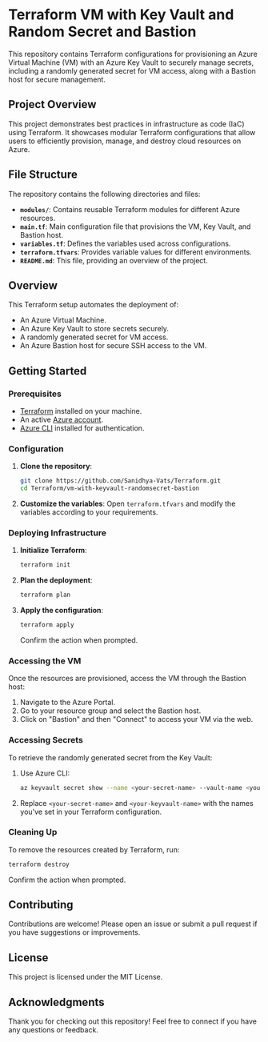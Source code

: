# Terraform VM with Key Vault and Random Secret and Bastion

This repository contains Terraform configurations for provisioning an Azure Virtual Machine (VM) with an Azure Key Vault to securely manage secrets, including a randomly generated secret for VM access, along with a Bastion host for secure management.

## Project Overview

This project demonstrates best practices in infrastructure as code (IaC) using Terraform. It showcases modular Terraform configurations that allow users to efficiently provision, manage, and destroy cloud resources on Azure.

## File Structure

The repository contains the following directories and files:

- **`modules/`**: Contains reusable Terraform modules for different Azure resources.
- **`main.tf`**: Main configuration file that provisions the VM, Key Vault, and Bastion host.
- **`variables.tf`**: Defines the variables used across configurations.
- **`terraform.tfvars`**: Provides variable values for different environments.
- **`README.md`**: This file, providing an overview of the project.

## Overview
This Terraform setup automates the deployment of:

- An Azure Virtual Machine.
- An Azure Key Vault to store secrets securely.
- A randomly generated secret for VM access.
- An Azure Bastion host for secure SSH access to the VM.

## Getting Started

### Prerequisites

- [Terraform](https://www.terraform.io/downloads.html) installed on your machine.
- An active [Azure account](https://azure.microsoft.com/free/).
- [Azure CLI](https://docs.microsoft.com/en-us/cli/azure/install-azure-cli) installed for authentication.

### Configuration

1. **Clone the repository**:
   ```bash
   git clone https://github.com/Sanidhya-Vats/Terraform.git
   cd Terraform/vm-with-keyvault-randomsecret-bastion
   ```

2. **Customize the variables**:
   Open `terraform.tfvars` and modify the variables according to your requirements.

### Deploying Infrastructure

1. **Initialize Terraform**:
   ```bash
   terraform init
   ```

2. **Plan the deployment**:
   ```bash
   terraform plan
   ```

3. **Apply the configuration**:
   ```bash
   terraform apply
   ```

   Confirm the action when prompted.

### Accessing the VM

Once the resources are provisioned, access the VM through the Bastion host:

1. Navigate to the Azure Portal.
2. Go to your resource group and select the Bastion host.
3. Click on "Bastion" and then "Connect" to access your VM via the web.

### Accessing Secrets

To retrieve the randomly generated secret from the Key Vault:

1. Use Azure CLI:

   ```bash
   az keyvault secret show --name <your-secret-name> --vault-name <your-keyvault-name>
   ```

2. Replace `<your-secret-name>` and `<your-keyvault-name>` with the names you've set in your Terraform configuration.

### Cleaning Up

To remove the resources created by Terraform, run:
```bash
terraform destroy
```

Confirm the action when prompted.

## Contributing

Contributions are welcome! Please open an issue or submit a pull request if you have suggestions or improvements.

## License

This project is licensed under the MIT License.

## Acknowledgments

Thank you for checking out this repository! Feel free to connect if you have any questions or feedback.
